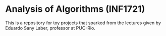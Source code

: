 # Analysis of Algorithms (INF1721)

This is a repository for toy projects that sparked from the lectures given by Eduardo Sany Laber, professor at PUC-Rio.
